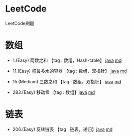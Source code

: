 # LeetCode
LeetCode刷题
# 数组
- 1.(Easy) 两数之和 【tag : 数组，Hash-table】 [java](https://github.com/zhuangjiayue/LeetCode/blob/master/%E6%95%B0%E7%BB%84/1.%E4%B8%A4%E6%95%B0%E4%B9%8B%E5%92%8C.java) [md](https://github.com/zhuangjiayue/LeetCode/blob/master/%E6%95%B0%E7%BB%84/1.%E4%B8%A4%E6%95%B0%E4%B9%8B%E5%92%8C.md)

- 11.(Easy) 盛最多水的容器 【tag : 数组，双指针】 [java](https://github.com/zhuangjiayue/LeetCode/blob/master/%E6%95%B0%E7%BB%84/11.%E7%9B%9B%E6%9C%80%E5%A4%9A%E6%B0%B4%E7%9A%84%E5%AE%B9%E5%99%A8.java) [md](https://github.com/zhuangjiayue/LeetCode/blob/master/%E6%95%B0%E7%BB%84/11.%E7%9B%9B%E6%9C%80%E5%A4%9A%E6%B0%B4%E7%9A%84%E5%AE%B9%E5%99%A8.md)

- 15.(Medium) 三数之和 【tag : 数组，双指针】 [java](https://github.com/zhuangjiayue/LeetCode/blob/master/%E6%95%B0%E7%BB%84/15.%E4%B8%89%E6%95%B0%E4%B9%8B%E5%92%8C.java) [md](https://github.com/zhuangjiayue/LeetCode/blob/master/%E6%95%B0%E7%BB%84/15.%E4%B8%89%E6%95%B0%E4%B9%8B%E5%92%8C.md)

- 283.(Easy) 移动零 【tag : 数组】[java](https://github.com/zhuangjiayue/LeetCode/blob/master/%E6%95%B0%E7%BB%84/283.%E7%A7%BB%E5%8A%A8%E9%9B%B6.java) [md](https://github.com/zhuangjiayue/LeetCode/blob/master/%E6%95%B0%E7%BB%84/283.%E7%A7%BB%E5%8A%A8%E9%9B%B6.md)

# 链表

- 206.(Easy) 反转链表 【tag : 链表，递归】[java](https://github.com/zhuangjiayue/LeetCode/blob/master/%E6%95%B0%E7%BB%84/206.%E5%8F%8D%E8%BD%AC%E9%93%BE%E8%A1%A8.java) [md](https://github.com/zhuangjiayue/LeetCode/blob/master/%E6%95%B0%E7%BB%84/206.%E5%8F%8D%E8%BD%AC%E9%93%BE%E8%A1%A8.md)
